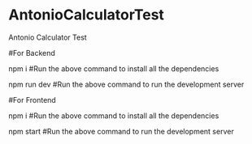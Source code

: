 # AntonioCalculatorTest
Antonio Calculator Test

#For Backend

npm i
#Run the above command to install all the dependencies

npm run dev
#Run the above command to run the development server

#For Frontend

npm i
#Run the above command to install all the dependencies

npm start
#Run the above command to run the development server
